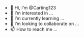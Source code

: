 - 👋 Hi, I’m @Carting123
- 👀 I’m interested in ... 
- 🌱 I’m currently learning ...
- 💞️ I’m looking to collaborate on ...
- 📫 How to reach me ...

<!---
Carting123/Carting123 is a ✨ special ✨ repository because its `README.md` (this file) appears on your GitHub profile.
You can click the Preview link to take a look at your changes

#include <iostream>
using namespace std;

int main() {

    cout << "Hi i'm @Carting123!";

    return 0;
}
